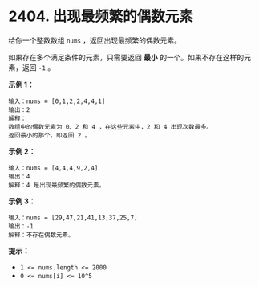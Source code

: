 # 2404. 出现最频繁的偶数元素

给你一个整数数组 `nums` ，返回出现最频繁的偶数元素。

如果存在多个满足条件的元素，只需要返回 **最小** 的一个。如果不存在这样的元素，返回 `-1` 。

**示例 1：**

```()
输入：nums = [0,1,2,2,4,4,1]
输出：2
解释：
数组中的偶数元素为 0、2 和 4 ，在这些元素中，2 和 4 出现次数最多。
返回最小的那个，即返回 2 。
```

**示例 2：**

```()
输入：nums = [4,4,4,9,2,4]
输出：4
解释：4 是出现最频繁的偶数元素。
```

**示例 3：**

```()
输入：nums = [29,47,21,41,13,37,25,7]
输出：-1
解释：不存在偶数元素。
```

**提示：**

- `1 <= nums.length <= 2000`
- `0 <= nums[i] <= 10^5`
